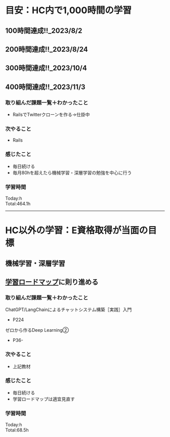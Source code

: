 # 目安：HC内で1,000時間の学習
## 100時間達成!!_2023/8/2
## 200時間達成!!_2023/8/24
## 300時間達成!!_2023/10/4
## 400時間達成!!_2023/11/3

### 取り組んだ課題一覧＋わかったこと
- RailsでTwitterクローンを作る→仕掛中

### 次やること
- Rails
### 感じたこと
- 毎日続ける
- 毎月80hを超えたら機械学習・深層学習の勉強を中心に行う
### 学習時間
Today:h<br>
Total:464.1h

------------------------------------------
# HC以外の学習：E資格取得が当面の目標
## 機械学習・深層学習
## [学習ロードマップ](https://github.com/sousou1216/machine_learning/tree/main)に則り進める
### 取り組んだ課題一覧＋わかったこと
ChatGPT/LangChainによるチャットシステム構築［実践］入門
- P224

ゼロから作るDeep Learning②
- P36-

### 次やること
- 上記教材
### 感じたこと
- 毎日続ける
- 学習ロードマップは適宜見直す
### 学習時間
Today:h<br>
Total:68.5h
